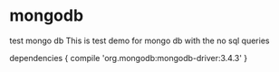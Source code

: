 # mongodb
test mongo db
This is test demo for mongo db with the no sql queries

dependencies {
    compile 'org.mongodb:mongodb-driver:3.4.3'
}
